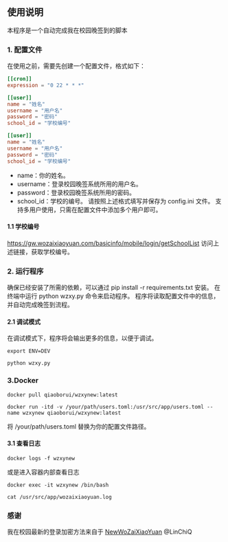 

## 使用说明
本程序是一个自动完成我在校园晚签到的脚本
### 1. 配置文件
在使用之前，需要先创建一个配置文件，格式如下：

```toml
[[cron]]
expression = "0 22 * * *"

[[user]]
name = "姓名"
username = "用户名"
password = "密码"
school_id = "学校编号"

[[user]]
name = "姓名"
username = "用户名"
password = "密码"
school_id = "学校编号"
```
- name：你的姓名。
- username：登录校园晚签系统所用的用户名。
- password：登录校园晚签系统所用的密码。
- school_id：学校的编号。
请按照上述格式填写并保存为 config.ini 文件。
支持多用户使用，只需在配置文件中添加多个用户即可。

#### 1.1 学校编号

https://gw.wozaixiaoyuan.com/basicinfo/mobile/login/getSchoolList 
访问上述链接，获取学校编号。

### 2. 运行程序
确保已经安装了所需的依赖，可以通过 pip install -r requirements.txt 安装。
在终端中运行 python wzxy.py 命令来启动程序。
程序将读取配置文件中的信息，并自动完成晚签到流程。
#### 2.1 调试模式
在调试模式下，程序将会输出更多的信息，以便于调试。
```shell
export ENV=DEV
```
```shell
python wzxy.py
```
### 3.Docker
```shell
docker pull qiaoborui/wzxynew:latest
```
```shell
docker run -itd -v /your/path/users.toml:/usr/src/app/users.toml --name wzxynew qiaoborui/wzxynew:latest
```
将 /your/path/users.toml 替换为你的配置文件路径。
#### 3.1 查看日志
```shell
docker logs -f wzxynew
```
或是进入容器内部查看日志
```shell
docker exec -it wzxynew /bin/bash
```
```shell
cat /usr/src/app/wozaixiaoyuan.log
```

### 感谢

我在校园最新的登录加密方法来自于 [NewWoZaiXiaoYuan](https://github.com/LinChiQ/NewWoZaiXiaoYuan)
@LinChiQ

